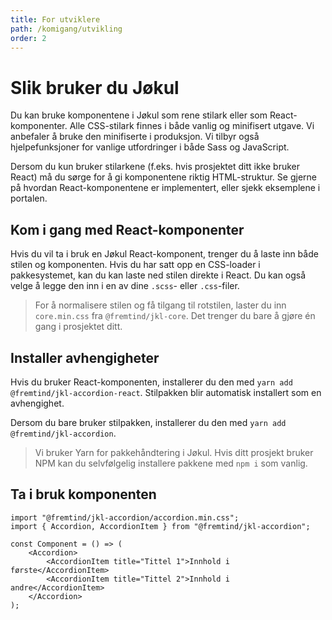 ```yaml
---
title: For utviklere
path: /komigang/utvikling
order: 2
---
```


# Slik bruker du Jøkul
Du kan bruke komponentene i Jøkul som rene stilark eller som React-komponenter. Alle CSS-stilark finnes i både vanlig og minifisert utgave. Vi anbefaler å bruke den minifiserte i produksjon. Vi tilbyr også hjelpefunksjoner for vanlige utfordringer i både Sass og JavaScript.

Dersom du kun bruker stilarkene (f.eks. hvis prosjektet ditt ikke bruker React) må du sørge for å gi komponentene riktig HTML-struktur. Se gjerne på hvordan React-komponentene er implementert, eller sjekk eksemplene i portalen.

## Kom i gang med React-komponenter
Hvis du vil ta i bruk en Jøkul React-komponent, trenger du å laste inn både stilen og komponenten. Hvis du har satt opp en CSS-loader i pakkesystemet, kan du kan laste ned stilen direkte i React. Du kan også velge å legge den inn i en av dine `.scss`- eller `.css`-filer.

> For å normalisere stilen og få tilgang til rotstilen, laster du inn `core.min.css` fra `@fremtind/jkl-core`. Det trenger du bare å gjøre én gang i prosjektet ditt.

## Installer avhengigheter
Hvis du bruker React-komponenten, installerer du den med `yarn add @fremtind/jkl-accordion-react`. Stilpakken blir automatisk installert som en avhengighet.

Dersom du bare bruker stilpakken, installerer du den med `yarn add @fremtind/jkl-accordion`.

> Vi bruker Yarn for pakkehåndtering i Jøkul. Hvis ditt prosjekt bruker NPM kan du selvfølgelig installere pakkene med `npm i` som vanlig.

## Ta i bruk komponenten

```tsx
import "@fremtind/jkl-accordion/accordion.min.css";
import { Accordion, AccordionItem } from "@fremtind/jkl-accordion";

const Component = () => (
    <Accordion>
        <AccordionItem title="Tittel 1">Innhold i første</AccordionItem>
        <AccordionItem title="Tittel 2">Innhold i andre</AccordionItem>
    </Accordion>
);
```
